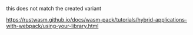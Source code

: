 
this does not match the created variant

https://rustwasm.github.io/docs/wasm-pack/tutorials/hybrid-applications-with-webpack/using-your-library.html